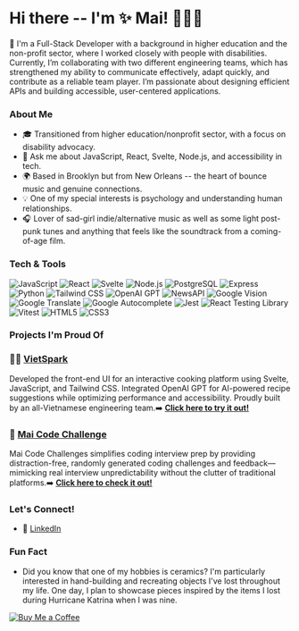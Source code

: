 
<!--
**Maithanhceu/Maithanhceu** is a ✨ _special_ ✨ repository because its `README.md` (this file) appears on your GitHub profile.

Here are some ideas to get you started:

- 🔭 I’m currently working on ...
- 🌱 I’m currently learning ...
- 👯 I’m looking to collaborate on ...
- 🤔 I’m looking for help with ...
- 💬 Ask me about ...
- 📫 How to reach me: ...
- 😄 Pronouns: ...
- ⚡ Fun fact: ...
-->

# Hi there -- I'm ✨ Mai! 🧚‍♀️✨ 

💖 I'm a Full-Stack Developer with a background in higher education and the non-profit sector, where I worked closely with people with disabilities. Currently, I’m collaborating with two different engineering teams, which has strengthened my ability to communicate effectively, adapt quickly, and contribute as a reliable team player. I’m passionate about designing efficient APIs and building accessible, user-centered applications. 

### About Me
- 🎓 Transitioned from higher education/nonprofit sector, with a focus on disability advocacy.
- 💬 Ask me about JavaScript, React, Svelte, Node.js, and accessibility in tech.
- 🌍 Based in Brooklyn but from New Orleans -- the heart of bounce music and genuine connections.
- 💡 One of my special interests is psychology and understanding human relationships.
- 🎧 Lover of sad-girl indie/alternative music as well as some light post-punk tunes and anything that feels like the soundtrack from a coming-of-age film. 

### Tech & Tools  

![JavaScript](https://img.shields.io/badge/-JavaScript-F7DF1E?style=flat&logo=JavaScript&logoColor=black) ![React](https://img.shields.io/badge/-React-61DAFB?style=flat&logo=React&logoColor=black) ![Svelte](https://img.shields.io/badge/-Svelte-FF3E00?style=flat&logo=svelte&logoColor=white) ![Node.js](https://img.shields.io/badge/-Node.js-339933?style=flat&logo=node.js&logoColor=white) ![PostgreSQL](https://img.shields.io/badge/-PostgreSQL-336791?style=flat&logo=PostgreSQL&logoColor=white) ![Express](https://img.shields.io/badge/-Express-000000?style=flat&logo=express&logoColor=white) ![Python](https://img.shields.io/badge/-Python-3776AB?style=flat&logo=python&logoColor=white) ![Tailwind CSS](https://img.shields.io/badge/-Tailwind%20CSS-38B2AC?style=flat&logo=tailwind-css&logoColor=white) ![OpenAI GPT](https://img.shields.io/badge/-OpenAI%20GPT-00A3E0?style=flat&logo=openai&logoColor=white) ![NewsAPI](https://img.shields.io/badge/-NewsAPI-FF5733?style=flat&logo=appveyor&logoColor=white) ![Google Vision](https://img.shields.io/badge/-Google%20Vision-4285F4?style=flat&logo=google&logoColor=white) ![Google Translate](https://img.shields.io/badge/-Google%20Translate-DB4437?style=flat&logo=google&logoColor=white) ![Google Autocomplete](https://img.shields.io/badge/-Google%20Autocomplete-DB4437?style=flat&logo=google&logoColor=white) ![Jest](https://img.shields.io/badge/-Jest-C21325?style=flat&logo=jest&logoColor=white) ![React Testing Library](https://img.shields.io/badge/-React%20Testing%20Library-CA424D?style=flat&logo=testing-library&logoColor=white) ![Vitest](https://img.shields.io/badge/-Vitest-6C63FF?style=flat&logo=vitest&logoColor=white) ![HTML5](https://img.shields.io/badge/-HTML5-E34F26?style=flat&logo=HTML5&logoColor=white) ![CSS3](https://img.shields.io/badge/-CSS3-1572B6?style=flat&logo=CSS3&logoColor=white)  

### Projects I'm Proud Of

### 🍜✨ [VietSpark](https://vietspark-v1.vercel.app/)  
Developed the front-end UI for an interactive cooking platform using Svelte, JavaScript, and Tailwind CSS. Integrated OpenAI GPT for AI-powered recipe suggestions while optimizing performance and accessibility. Proudly built by an all-Vietnamese engineering team.➡️ [**Click here to try it out!**](https://vietspark-v1.vercel.app/)  

### 💖 [Mai Code Challenge](https://github.com/Maithanhceu/DateSpot.git)  
Mai Code Challenges simplifies coding interview prep by providing distraction-free, randomly generated coding challenges and feedback—mimicking real interview unpredictability without the clutter of traditional platforms.➡️ [**Click here to check it out!**](https://mai-code-challenge.vercel.app/)

### Let's Connect!

- 💼 [LinkedIn](https://www.linkedin.com/in/mai-th2024/)
  
### Fun Fact

- Did you know that one of my hobbies is ceramics? I'm particularly interested in hand-building and recreating objects I've lost throughout my life. One day, I plan to showcase pieces inspired by the items I lost during Hurricane Katrina when I was nine.

[![Buy Me a Coffee](https://img.shields.io/badge/Buy%20Me%20a%20Coffee-%23FFDD00?style=flat&logo=buy-me-a-coffee&logoColor=black)](https://buymeacoffee.com/ttmail)
